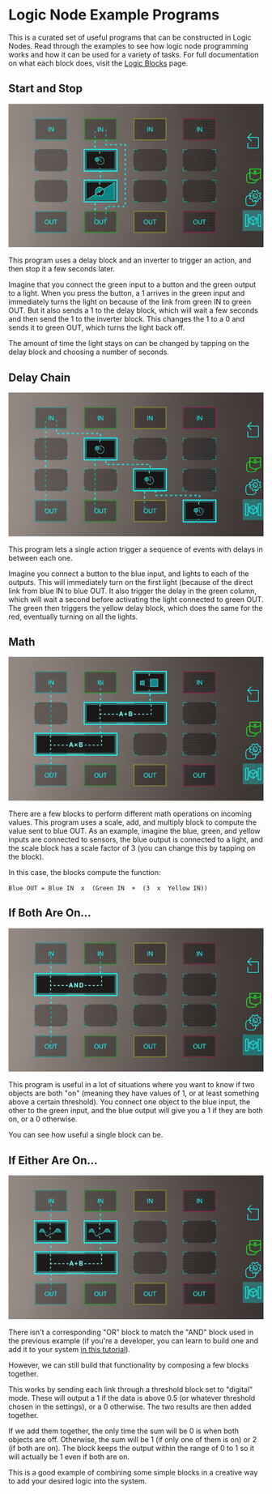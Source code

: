 # Logic Node Example Programs

This is a curated set of useful programs that can be constructed in Logic Nodes. Read through the examples to see how logic node programming works and how it can be used for a variety of tasks. For full documentation on what each block does, visit the [Logic Blocks](https://github.com/ptcrealitylab/vuforia-spatial-toolbox-documentation/blob/master/use/toolboxBlocks.md) page.

## Start and Stop

![start and stop example program screenshot](./images/example-program-gifs/start-and-stop.gif)

This program uses a delay block and an inverter to trigger an action, and then stop it a few seconds later.

Imagine that you connect the green input to a button and the green output to a light. When you press the button, a 1 arrives in the green input and immediately turns the light on because of the link from green IN to green OUT. But it also sends a 1 to the delay block, which will wait a few seconds and then send the 1 to the inverter block. This changes the 1 to a 0 and sends it to green OUT, which turns the light back off.

The amount of time the light stays on can be changed by tapping on the delay block and choosing a number of seconds.

## Delay Chain

![delay chain example program screenshot](./images/example-program-gifs/delay-chain.gif)

This program lets a single action trigger a sequence of events with delays in between each one.

Imagine you connect a button to the blue input, and lights to each of the outputs. This will immediately turn on the first light (because of the direct link from blue IN to blue OUT. It also trigger the delay in the green column, which will wait a second before activating the light connected to green OUT. The green then triggers the yellow delay block, which does the same for the red, eventually turning on all the lights.

## Math

![various math blocks example program screenshot](./images/example-program-gifs/math.gif)

There are a few blocks to perform different math operations on incoming values. This program uses a scale, add, and multiply block to compute the value sent to blue OUT. As an example, imagine the blue, green, and yellow inputs are connected to sensors, the blue output is connected to a light, and the scale block has a scale factor of 3 (you can change this by tapping on the block). 

In this case, the blocks compute the function:

```
Blue OUT = Blue IN  x  (Green IN  +  (3  x  Yellow IN))
```

## If Both Are On...

![AND example program screenshot](./images/example-program-gifs/both-are-on.gif)

This program is useful in a lot of situations where you want to know if two objects are both "on" (meaning they have values of 1, or at least something above a certain threshold). You connect one object to the blue input, the other to the green input, and the blue output will give you a 1 if they are both on, or a 0 otherwise.

You can see how useful a single block can be.

## If Either Are On...

![constructed OR example program screenshot](./images/example-program-gifs/either-are-on.gif)

There isn't a corresponding "OR" block to match the "AND" block used in the previous example (if you're a developer, you can learn to build one and add it to your system [in this tutorial]()).

However, we can still build that functionality by composing a few blocks together.

This works by sending each link through a threshold block set to "digital" mode. These will output a 1 if the data is above 0.5 (or whatever threshold chosen in the settings), or a 0 otherwise. The two results are then added together. 

If we add them together, the only time the sum will be 0 is when both objects are off. Otherwise, the sum will be 1 (if only one of them is on) or 2 (if both are on). The block keeps the output within the range of 0 to 1 so it will actually be 1 even if both are on.

This is a good example of combining some simple blocks in a creative way to add your desired logic into the system.
